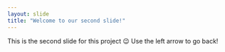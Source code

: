 ```yaml
---
layout: slide
title: "Welcome to our second slide!"
---
```

This is the second slide for this project 😉
Use the left arrow to go back!